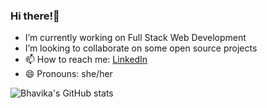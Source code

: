 ### Hi there!👋

- I’m currently working on Full Stack Web Development
- I’m looking to collaborate on some open source projects
- 📫 How to reach me: <a href="https://www.linkedin.com/in/bhavika-chandra/">LinkedIn</a>
- 😄 Pronouns: she/her

![Bhavika's GitHub stats](https://github-readme-stats.vercel.app/api?username=Bhavika-Chandra&show_icons=true&theme=radical)


